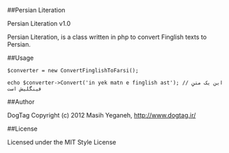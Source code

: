 ##Persian Literation

Persian Literation v1.0

Persian Literation, is a class written in php to convert Finglish texts to Persian.

##Usage

	$converter = new ConvertFinglishToFarsi();
	
	echo $converter->Convert('in yek matn e finglish ast'); // این یک متنِ فینگلیش است	

##Author

DogTag
Copyright (c) 2012 Masih Yeganeh, http://www.dogtag.ir/

##License

Licensed under the MIT Style License
